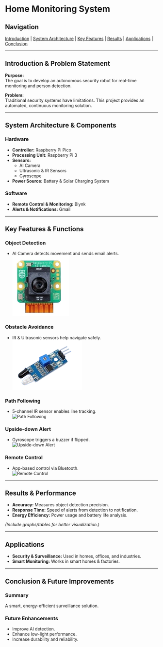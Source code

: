 # Home Monitoring System

## Navigation  
[Introduction](#introduction--problem-statement) | [System Architecture](#system-architecture--components) | [Key Features](#key-features--functions) | [Results](#results--performance) | [Applications](#applications) | [Conclusion](#conclusion--future-improvements)  

---

## Introduction & Problem Statement  

**Purpose:**  
The goal is to develop an autonomous security robot for real-time monitoring and person detection.  

**Problem:**  
Traditional security systems have limitations. This project provides an automated, continuous monitoring solution.  

---

## System Architecture & Components  

### Hardware  
- **Controller:** Raspberry Pi Pico  
- **Processing Unit:** Raspberry Pi 3  
- **Sensors:**  
  - AI Camera  
  - Ultrasonic & IR Sensors  
  - Gyroscope  
- **Power Source:** Battery & Solar Charging System  

### Software  
- **Remote Control & Monitoring:** Blynk  
- **Alerts & Notifications:** Gmail  

---

## Key Features & Functions  

### **Object Detection**  
- AI Camera detects movement and sends email alerts.  
![AI Camera](aicamera.jpg)  

### **Obstacle Avoidance**  
- IR & Ultrasonic sensors help navigate safely.  
![Obstacle Avoidance](IR.png)  

### **Path Following**  
- 5-channel IR sensor enables line tracking.  
![Path Following](image/path-following.jpg)  

### **Upside-down Alert**  
- Gyroscope triggers a buzzer if flipped.  
![Upside-down Alert](image/upside-down.jpg)  

### **Remote Control**  
- App-based control via Bluetooth.  
![Remote Control](image/remote.jpg)  

---

## Results & Performance  

- **Accuracy:** Measures object detection precision.  
- **Response Time:** Speed of alerts from detection to notification.  
- **Energy Efficiency:** Power usage and battery life analysis.  

*(Include graphs/tables for better visualization.)*  

---

## Applications  

- **Security & Surveillance:** Used in homes, offices, and industries.  
- **Smart Monitoring:** Works in smart homes & factories.  

---

## Conclusion & Future Improvements  

### **Summary**  
A smart, energy-efficient surveillance solution.  

### **Future Enhancements**  
- Improve AI detection.  
- Enhance low-light performance.  
- Increase durability and reliability.  
